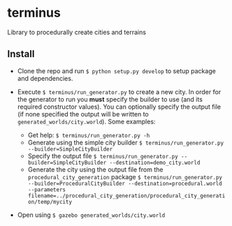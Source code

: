# terminus
Library to procedurally create cities and terrains

## Install

- Clone the repo and run `$ python setup.py develop` to setup package and dependencies. 
- Execute `$ terminus/run_generator.py` to create a new city. In order for the generator to run you **must** specify the builder to use (and its required constructor values). You can optionally specify the output file (if none specified the output will be written to `generated_worlds/city.world`).
Some examples:

    * Get help: `$ terminus/run_generator.py -h` 
    * Generate using the simple city builder `$ terminus/run_generator.py --builder=SimpleCityBuilder`
    * Specify the output file `$ terminus/run_generator.py --builder=SimpleCityBuilder --destination=demo_city.world`
    * Generate the city using the output file from the `procedural_city_generation` package `$ terminus/run_generator.py --builder=ProceduralCityBuilder --destination=procedural.world --parameters filename=../procedural_city_generation/procedural_city_generation/temp/mycity`    

- Open using `$ gazebo generated_worlds/city.world`
